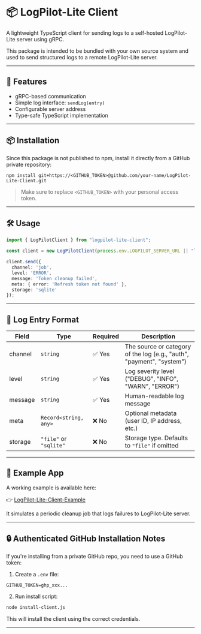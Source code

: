 # 📦 LogPilot-Lite Client

A lightweight TypeScript client for sending logs to a self-hosted LogPilot-Lite server using gRPC.

This package is intended to be bundled with your own source system and used to send structured logs to a remote LogPilot-Lite server.

---

## 🚀 Features

- gRPC-based communication
- Simple log interface: `sendLog(entry)`
- Configurable server address
- Type-safe TypeScript implementation

---

## 📦 Installation

Since this package is not published to npm, install it directly from a GitHub private repository:

```
npm install git+https://<GITHUB_TOKEN>@github.com/your-name/LogPilot-Lite-Client.git
```

> Make sure to replace `<GITHUB_TOKEN>` with your personal access token.

---

## 🛠 Usage

```ts
import { LogPilotClient } from "logpilot-lite-client";

const client = new LogPilotClient(process.env.LOGPILOT_SERVER_URL || "localhost:50051");

client.send({
  channel: 'job',
  level: 'ERROR',
  message: 'Token cleanup failed',
  meta: { error: 'Refresh token not found' },
  storage: 'sqlite'
});
```

---

## 📄 Log Entry Format

| Field    | Type                     | Required | Description                                                                 |
|----------|--------------------------|----------|-----------------------------------------------------------------------------|
| channel  | `string`                 | ✅ Yes   | The source or category of the log (e.g., "auth", "payment", "system")       |
| level    | `string`                 | ✅ Yes   | Log severity level ("DEBUG", "INFO", "WARN", "ERROR")                       |
| message  | `string`                 | ✅ Yes   | Human-readable log message                                                  |
| meta     | `Record<string, any>`    | ❌ No    | Optional metadata (user ID, IP address, etc.)                              |
| storage  | `"file"` or `"sqlite"`  | ❌ No    | Storage type. Defaults to `"file"` if omitted                               |

---

## 🧪 Example App

A working example is available here:

👉 [LogPilot-Lite-Client-Example](https://github.com/danpung2/LogPilot-Lite-Client-Example)

It simulates a periodic cleanup job that logs failures to LogPilot-Lite server.

---

## 🔒 Authenticated GitHub Installation Notes

If you're installing from a private GitHub repo, you need to use a GitHub token:

1. Create a `.env` file:
```
GITHUB_TOKEN=ghp_xxx...
```

2. Run install script:
```bash
node install-client.js
```

This will install the client using the correct credentials.

---
